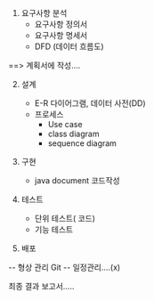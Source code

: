 1. 요구사항 분석
    - 요구사항 정의서
    - 요구사항 명세서
    - DFD (데이터 흐름도)

==> 계획서에 작성....

2. 설계
   - E-R 다이어그램, 데이터 사전(DD)
   - 프로세스
      - Use case
      - class diagram
      - sequence diagram


3. 구현
     - java document 코드작성


4. 테스트
    - 단위 테스트( 코드)
    - 기능 테스트

5. 배포


-- 형상 관리
     Git
-- 일정관리....(x)

최종 결과 보고서.....
